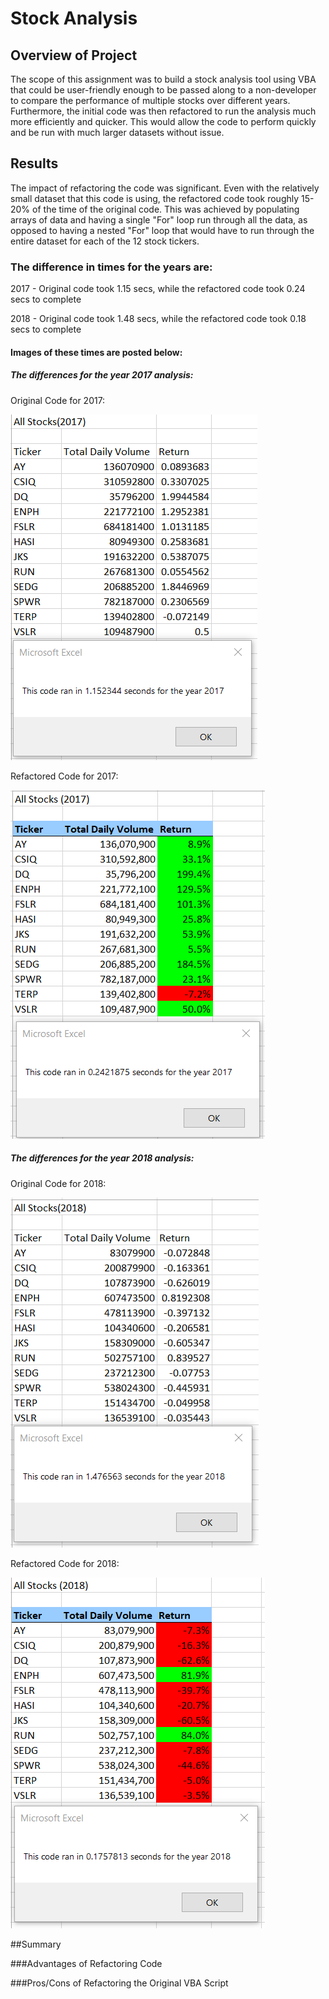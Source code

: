 # Stock Analysis

## Overview of Project
The scope of this assignment was to build a stock analysis tool using VBA that could be user-friendly enough to be passed along to a non-developer to compare the performance of multiple stocks over different years.  Furthermore, the initial code was then refactored to run the analysis much more efficiently and quicker.  This would allow the code to perform quickly and be run with much larger datasets without issue.

## Results
The impact of refactoring the code was significant.  Even with the relatively small dataset that this code is using, the refactored code took roughly 15-20% of the time of the original code.  This was achieved by populating arrays of data and having a single "For" loop run through all the data, as opposed to having a nested "For" loop that would have to run through the entire dataset for each of the 12 stock tickers.

### The difference in times for the years are:

2017 - Original code took 1.15 secs, while the refactored code took 0.24 secs to complete

2018 - Original code took 1.48 secs, while the refactored code took 0.18 secs to complete

#### Images of these times are posted below:

##### The differences for the year 2017 analysis:

Original Code for 2017:

![Original Code for 2017](/Resources/VBA_Challenge_2017_Original_Code.png)

Refactored Code for 2017:

![Refactored Code for 2017](/Resources/VBA_Challenge_2017.png)

##### The differences for the year 2018 analysis:

Original Code for 2018:

![Original Code for 2018](/Resources/VBA_Challenge_2018_Original_Code.png)

Refactored Code for 2018:

![Refactored Code for 2018](/Resources/VBA_Challenge_2018.png)





##Summary

###Advantages of Refactoring Code

###Pros/Cons of Refactoring the Original VBA Script